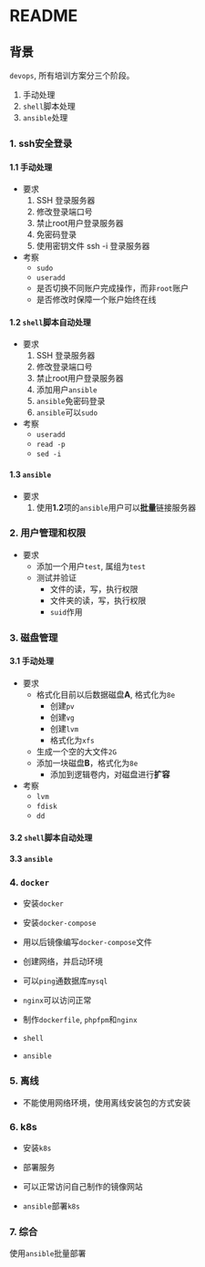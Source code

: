 #  README

## 背景

`devops`, 所有培训方案分三个阶段。

1. 手动处理
2. `shell`脚本处理
3. `ansible`处理

### 1. ssh安全登录

#### 1.1 手动处理

* 要求
	1. SSH 登录服务器
	2. 修改登录端口号
	3. 禁止root用户登录服务器
	4. 免密码登录
	5. 使用密钥文件 ssh -i 登录服务器
* 考察
	* `sudo`
	* `useradd`
	* 是否切换不同账户完成操作，而非`root`账户
	* 是否修改时保障一个账户始终在线

#### 1.2 `shell`脚本自动处理

* 要求
	1. SSH 登录服务器
	2. 修改登录端口号
	3. 禁止root用户登录服务器
	4. 添加用户`ansible`
	5. `ansible`免密码登录
	6. `ansible`可以`sudo`
* 考察
	* `useradd`
	* `read -p`
	* `sed -i`

#### 1.3 `ansible`

* 要求
	1. 使用**1.2**项的`ansible`用户可以**批量**链接服务器

### 2. 用户管理和权限

* 要求
	* 添加一个用户`test`, 属组为`test`
	* 测试并验证
		* 文件的读，写，执行权限
		* 文件夹的读，写，执行权限
		* `suid`作用

### 3. 磁盘管理

#### 3.1 手动处理

* 要求
	* 格式化目前以后数据磁盘**A**, 格式化为`8e`
		* 创建`pv`
		* 创建`vg`
		* 创建`lvm`
		* 格式化为`xfs`
	* 生成一个空的大文件`2G`
	* 添加一块磁盘**B**，格式化为`8e`
		* 添加到逻辑卷内，对磁盘进行**扩容**
* 考察
	* `lvm`
	* `fdisk`
	* `dd`
	
#### 3.2 `shell`脚本自动处理

#### 3.3 `ansible`

### 4. `docker`

* 安装`docker`
* 安装`docker-compose`

* 用以后镜像编写`docker-compose`文件
* 创建网络，并启动环境
* 可以`ping`通数据库`mysql`
* `nginx`可以访问正常

* 制作`dockerfile`, `phpfpm`和`nginx`

* `shell`
* `ansible`

### 5. 离线

* 不能使用网络环境，使用离线安装包的方式安装

### 6. k8s

* 安装`k8s`
* 部署服务
* 可以正常访问自己制作的镜像网站

* `ansible`部署`k8s`

### 7. 综合

使用`ansible`批量部署

